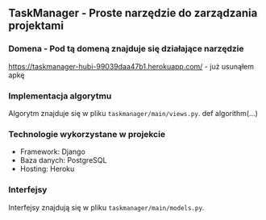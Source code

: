 ## TaskManager - Proste narzędzie do zarządzania projektami

### Domena - Pod tą domeną znajduje się działające narzędzie
https://taskmanager-hubi-99039daa47b1.herokuapp.com/ - już usunąłem apkę

### Implementacja algorytmu

Algorytm znajduje się w pliku `taskmanager/main/views.py`. 
def algorithm(...)

### Technologie wykorzystane w projekcie

- Framework: Django
- Baza danych: PostgreSQL
- Hosting: Heroku

### Interfejsy
Interfejsy znajdują się w pliku `taskmanager/main/models.py`. 
